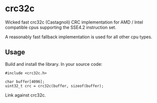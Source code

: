 crc32c
======

Wicked fast crc32c (Castagnoli) CRC implementation for AMD / Intel 
compatible cpus supporting the SSE4.2 instruction set.

A reasonably fast fallback implementation is used for all other cpu types.

## Usage

Build and install the library. In your source code:

```
#include <crc32c.h>

char buffer[4096];
uint32_t crc = crc32c(buffer, sizeof(buffer); 
```

Link against crc32c.
